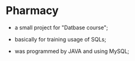 # Pharmacy
* a small project for "Datbase course";
* basically for training usage of SQLs;

* was programmed by JAVA and using MySQL;

